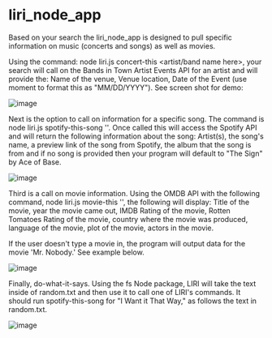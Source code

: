 # liri_node_app

Based on your search the liri_node_app is designed to pull specific information on music (concerts and songs) as well as movies. 

Using the command: node liri.js concert-this <artist/band name here>, your search will call on the Bands in Town Artist Events API for an artist and will provide the: Name of the venue, Venue location, Date of the Event (use moment to format this as "MM/DD/YYYY"). See screen shot for demo:

![image](https://user-images.githubusercontent.com/40874591/47947281-2e978780-def0-11e8-8d81-191d2adc98f9.png)

Next is the option to call on information for a specific song. The command is node liri.js spotify-this-song '<song name here>'. Once called this will access the Spotify API and will return the following information about the song: Artist(s), the song's name, a preview link of the song from Spotify, the album that the song is from and if no song is provided then your program will default to "The Sign" by Ace of Base.
  
![image](https://user-images.githubusercontent.com/40874591/47947301-9bab1d00-def0-11e8-95a1-967342da55b6.png)
  
  
Third is a call on movie information. Using the OMDB API with the following command, node liri.js movie-this '<movie name here>', the following will display: Title of the movie, year the movie came out, IMDB Rating of the movie, Rotten Tomatoes Rating of the movie, country where the movie was produced, language of the movie, plot of the movie, actors in the movie.
  
  
  
  
 If the user doesn't type a movie in, the program will output data for the movie 'Mr. Nobody.' See example below.
 
 ![image](https://user-images.githubusercontent.com/40874591/47947430-cd24e800-def2-11e8-8500-1b4b7bd55672.png)

 
 Finally, do-what-it-says. Using the fs Node package, LIRI will take the text inside of random.txt and then use it to call one of LIRI's commands. It should run spotify-this-song for "I Want it That Way," as follows the text in random.txt.
 
![image](https://user-images.githubusercontent.com/40874591/47947466-50ded480-def3-11e8-99f8-d5e546986d3f.png)

